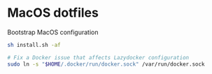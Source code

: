 # MacOS dotfiles

Bootstrap MacOS configuration

```bash
sh install.sh -af

# Fix a Docker issue that affects Lazydocker configuration
sudo ln -s "$HOME/.docker/run/docker.sock" /var/run/docker.sock
```
